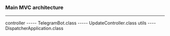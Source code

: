 ### Main MVC architecture
___________________________

controller
    ----- TelegramBot.class
    ----- UpdateController.class
utils
    ---- 
DispatcherApplication.class

